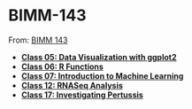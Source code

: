 # BIMM-143

From: [BIMM 143](https://bioboot.github.io/bimm143_S23/)

- **[Class 05: Data Visualization with ggplot2](https://github.com/ajcagle8/BIMM-143/blob/main/class05.rmd)**
- **[Class 06: R Functions](https://github.com/ajcagle8/BIMM-143/blob/main/Lab%206/bimm143_hw6.Rmd)**
- **[Class 07: Introduction to Machine Learning](https://github.com/ajcagle8/BIMM-143/blob/main/Lab%207/Lab%207.qmd)**
- **[Class 12: RNASeq Analysis](https://github.com/ajcagle8/BIMM-143/blob/main/lab12.Rmd)**
- **[Class 17: Investigating Pertussis](https://github.com/ajcagle8/BIMM-143/blob/main/lab17_pertussis.Rmd)**
